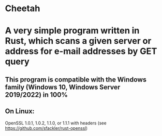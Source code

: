 # Cheetah
# A very simple program written in Rust, which scans a given server or address for e-mail addresses by GET query
## This program is compatible with the Windows family (Windows 10, Windows Server 2019/2022) in 100%
## On Linux:
OpenSSL 1.0.1, 1.0.2, 1.1.0, or 1.1.1 with headers (see https://github.com/sfackler/rust-openssl)
